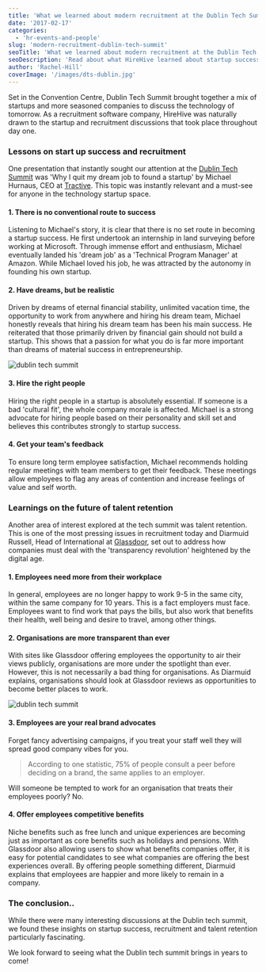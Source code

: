 ```yaml
---
title: 'What we learned about modern recruitment at the Dublin Tech Summit'
date: '2017-02-17'
categories:
  - 'hr-events-and-people'
slug: 'modern-recruitment-dublin-tech-summit'
seoTitle: 'What we learned about modern recruitment at the Dublin Tech Summit'
seoDescription: 'Read about what HireHive learned about startup success, startup recruitment and talent retention at the Dublin Tech Summit!'
author: 'Rachel-Hill'
coverImage: '/images/dts-dublin.jpg'
---
```


Set in the Convention Centre, Dublin Tech Summit brought together a mix of startups and more seasoned companies to discuss the technology of tomorrow. As a recruitment software company, HireHive was naturally drawn to the startup and recruitment discussions that took place throughout day one.

### **Lessons on start up success and recruitment**

One presentation that instantly sought our attention at the [Dublin Tech Summit](http://dublintechsummit.com/) was 'Why I quit my dream job to found a startup' by Michael Hurnaus, CEO at [Tractive](https://tractive.com/en/). This topic was instantly relevant and a must-see for anyone in the technology startup space.

#### **1\. There is no conventional route to success**

Listening to Michael's story, it is clear that there is no set route in becoming a startup success. He first undertook an internship in land surveying before working at Microsoft. Through immense effort and enthusiasm, Michael eventually landed his 'dream job' as a 'Technical Program Manager' at Amazon. While Michael loved his job, he was attracted by the autonomy in founding his own startup.

#### **2\. Have dreams, but be realistic**

Driven by dreams of eternal financial stability, unlimited vacation time, the opportunity to work from anywhere and hiring his dream team, Michael honestly reveals that hiring his dream team has been his main success. He reiterated that those primarily driven by financial gain should not build a startup. This shows that a passion for what you do is far more important than dreams of material success in entrepreneurship.

![dublin tech summit](/images/michael-hurnaus.jpg)

#### **3\. Hire the right people**

Hiring the right people in a startup is absolutely essential. If someone is a bad 'cultural fit', the whole company morale is affected. Michael is a strong advocate for hiring people based on their personality and skill set and believes this contributes strongly to startup success.

#### **4\. Get your team's feedback**

To ensure long term employee satisfaction, Michael recommends holding regular meetings with team members to get their feedback. These meetings allow employees to flag any areas of contention and increase feelings of value and self worth.

### **Learnings on the future of talent retention**

Another area of interest explored at the tech summit was talent retention. This is one of the most pressing issues in recruitment today and Diarmuid Russell, Head of International at [Glassdoor](https://www.glassdoor.ie/index.htm), set out to address how companies must deal with the 'transparency revolution' heightened by the digital age.

#### **1\. Employees need more from their workplace**

In general, employees are no longer happy to work 9-5 in the same city, within the same company for 10 years. This is a fact employers must face. Employees want to find work that pays the bills, but also work that benefits their health, well being and desire to travel, among other things.

#### **2\. Organisations are more transparent than ever**

With sites like Glassdoor offering employees the opportunity to air their views publicly, organisations are more under the spotlight than ever. However, this is not necessarily a bad thing for organisations. As Diarmuid explains, organisations should look at Glassdoor reviews as opportunities to become better places to work.

![dublin tech summit](/images/diarmuid-russell-e1487332910905.jpg)

#### **3\. Employees are your real brand advocates**

Forget fancy advertising campaigns, if you treat your staff well they will spread good company vibes for you.

> According to one statistic, 75% of people consult a peer before deciding on a brand, the same applies to an employer.

Will someone be tempted to work for an organisation that treats their employees poorly? No.

#### **4\. Offer employees competitive benefits**

Niche benefits such as free lunch and unique experiences are becoming just as important as core benefits such as holidays and pensions. With Glassdoor also allowing users to show what benefits companies offer, it is easy for potential candidates to see what companies are offering the best experiences overall. By offering people something different, Diarmuid explains that employees are happier and more likely to remain in a company.

### **The conclusion..**

While there were many interesting discussions at the Dublin tech summit, we found these insights on startup success, recruitment and talent retention particularly fascinating.

We look forward to seeing what the Dublin tech summit brings in years to come!

